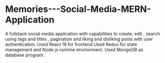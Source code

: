 # Memories---Social-Media-MERN-Application
A fullstack social media application with capabilities to create, edit , search using tags and titles , pagination and liking and disliking posts with user authentication.
Used React 18 for frontend
Used Redux for state management and Node.js runtime environment.
Used MongoDB as database program.
